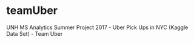 # teamUber
UNH MS Analytics Summer Project 2017 - Uber Pick Ups in NYC (Kaggle Data Set) - Team Uber
